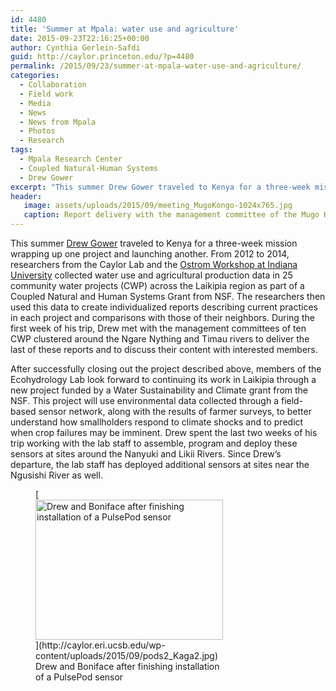 ```yaml
---
id: 4480
title: 'Summer at Mpala: water use and agriculture'
date: 2015-09-23T22:16:25+00:00
author: Cynthia Gerlein-Safdi
guid: http://caylor.princeton.edu/?p=4480
permalink: /2015/09/23/summer-at-mpala-water-use-and-agriculture/
categories:
  - Collaboration
  - Field work
  - Media
  - News
  - News from Mpala
  - Photos
  - Research
tags:
  - Mpala Research Center
  - Coupled Natural-Human Systems
  - Drew Gower
excerpt: "This summer Drew Gower traveled to Kenya for a three-week mission wrapping up one project and launching another."
header:
   image: assets/uploads/2015/09/meeting_MugoKongo-1024x765.jpg
   caption: Report delivery with the management committee of the Mugo Kongo CWP<
---
```

<p class="p1">
  <span class="s1">This summer <a href="http://caylor.eri.ucsb.edu/portfolio-item/drew-gower-phd-student/" target="_blank">Drew Gower</a> traveled to Kenya for a three-week mission wrapping up one project and launching another.<!--more--> From 2012 to 2014, researchers from the Caylor Lab and the <a href="http://ostromworkshop.indiana.edu/home.php" target="_blank">Ostrom Workshop at Indiana University</a> collected water use and agricultural production data in 25 community water projects (CWP) across the Laikipia region as part of a Coupled Natural and Human Systems Grant from NSF. The researchers then used this data to create individualized reports describing current practices in each project and comparisons with those of their neighbors. During the first week of his trip, Drew met with the management committees of ten CWP clustered around the Ngare Nything and Timau rivers to deliver the last of these reports and to discuss their content with interested members. </span>
</p>

<p class="p2">
  <span class="s2">After successfully closing out the project described above, members of the Ecohydrology Lab look forward to continuing its work in Laikipia through a new project funded by a Water Sustainability and Climate grant from the NSF. This project will </span><span class="s1">use environmental data collected through a field-based sensor network, along with the results of farmer surveys, to better understand how smallholders respond to climate shocks and to predict when crop failures may be imminent. Drew spent the last two weeks of his trip working with the lab staff to assemble, program and deploy these sensors at sites around the Nanyuki and Likii Rivers. Since Drew’s departure, the lab staff has deployed additional sensors at sites near the Ngusishi River as well.</span>
</p>

<figure id="attachment_4482" style="width: 300px" class="wp-caption alignleft">[<img class="size-medium wp-image-4482" src="http://caylor.eri.ucsb.edu/wp-content/uploads/2015/09/pods2_Kaga2-300x224.jpg" alt="Drew and Boniface after finishing installation of a PulsePod sensor" width="300" height="224" />](http://caylor.eri.ucsb.edu/wp-content/uploads/2015/09/pods2_Kaga2.jpg)<figcaption class="wp-caption-text">Drew and Boniface after finishing installation of a PulsePod sensor</figcaption></figure>